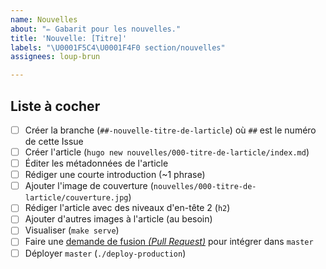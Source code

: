```yaml
---
name: Nouvelles
about: "✏️ Gabarit pour les nouvelles."
title: 'Nouvelle: [Titre]'
labels: "\U0001F5C4\U0001F4F0 section/nouvelles"
assignees: loup-brun

---
```


## Liste à cocher

* [ ] Créer la branche (`##-nouvelle-titre-de-larticle`) où `##` est le numéro de cette Issue
* [ ] Créer l'article (`hugo new nouvelles/000-titre-de-larticle/index.md`)
* [ ] Éditer les métadonnées de l'article
* [ ] Rédiger une courte introduction (~1 phrase)
* [ ] Ajouter l'image de couverture (`nouvelles/000-titre-de-larticle/couverture.jpg`)
* [ ] Rédiger l'article avec des niveaux d'en-tête 2 (`h2`)
* [ ] Ajouter d'autres images à l'article (au besoin)
* [ ] Visualiser (`make serve`)
* [ ] Faire une [demande de fusion _(Pull Request)_](https://github.com/corsaire-chaparral/corsaire-chaparral.org/compare) pour intégrer dans `master`
* [ ] Déployer `master` (`./deploy-production`)
